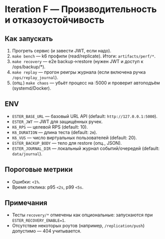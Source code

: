 # Iteration F — Производительность и отказоустойчивость

## Как запускать
1) Прогреть сервис (и завести JWT, если надо).
2) `make bench` — k6 профили (read/replicate). Итоги: `artifacts/perf/*`.
3) `make recovery` — e2e backup→restore (нужен JWT и доступ к /ops/backup/*).
4) `make replay` — прогон реигры журнала (если включена ручка `/ops/replay_journal`).
5) (опц.) `make chaos` — убьёт процесс на :5000 и проверит автоподъём (systemd/Docker).

## ENV
- `ESTER_BASE_URL` — базовый URL API (default: `http://127.0.0.1:5000`).
- `ESTER_JWT` — JWT для защищённых ручек.
- `K6_RPS` — целевой RPS (default: 10).
- `K6_DURATION` — длина теста (default: `2m`).
- `K6_VUS` — число виртуальных пользователей (default: 20).
- `ESTER_BACKUP_BODY` — тело для restore (опц., JSON).
- `ESTER_JOURNAL_DIR` — локальный журнал событий/очередей (default: `data/journal`).

## Пороговые метрики
- Ошибки: `<1%`.
- Время отклика: p95 `<2s`, p99 `<5s`.

## Примечания
- Тесты `recovery/*` отмечены как опциональные: запускаются при `ESTER_RECOVERY_ENABLE=1`.
- Отсутствие некоторых роутов (например, `/replication/push`) допустимо — 404 учитывается.
